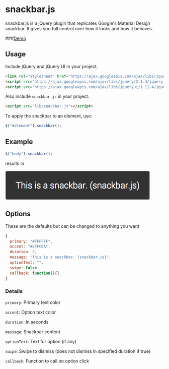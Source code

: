 # snackbar.js
snackbar.js is a jQuery plugin that replicates Google's Material Design snackbar. It gives you full control over how it looks and how it behaves.

###[Demo](http://sirvar.github.io/snackbar.js/demo/)

## Usage
Include jQuery and jQuery UI in your project.
```html
<link rel="stylesheet" href="https://ajax.googleapis.com/ajax/libs/jqueryui/1.11.4/themes/smoothness/jquery-ui.css">
<script src="https://ajax.googleapis.com/ajax/libs/jquery/2.1.4/jquery.min.js"></script>
<script src="https://ajax.googleapis.com/ajax/libs/jqueryui/1.11.4/jquery-ui.min.js"></script>
```
Also include `snackbar.js` in your project.
```html
<script src="lib/snackbar.js"></script>
```
To apply the snackbar to an element, use:
```javascript
$("#element").snackbar();
```

## Example
```javascript
$("body").snackbar();
```
results in

![alt tag](images/simple.png)

## Options
These are the defaults but can be changed to anything you want
```javascript
{
  primary: "#FFFFFF",
  accent: "#EFFC0A",
  duration: 3,
  message: "This is a snackbar. (snackbar.js)",
  optionText: "",
  swipe: false
  callback: function(){}
}
```

### Details
`primary`: Primary text color

`accent`: Option text color

`duration`: In seconds

`message`: Snackbar content

`optionText`: Text for option (if any)

`swipe`: Swipe to dismiss (does not dismiss in specified duration if true)

`callback`: Function to call on option click
